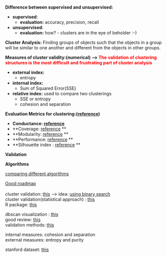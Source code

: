 <b>Difference between supervised and unsupervised:</b>

* **supervised**:
	- **evaluation:** accuracy, precision, recall
* **unsupervised**:
	- **evaluation:** how? - clusters are in the eye of beholder :-)

**Cluster Analysis:** Finding groups of objects such that the objects in a group will be similar to one another and different from the objects in other groups.

**Measures of cluster validity:(numerical) --> <span style="color:red">The validation of clustering structures is the most difficult and frustrating part of cluster analysis </span>**

* **external index:**
	- entropy
* **internal index:**
	- Sum of Squared Error(SSE)
* <b>relative index:</b> used to compare two clusterings
	- SSE or entropy
	- cohesion and separation

**Evaluation Metrics for clustering:(<a href="">reference</a>)**

 * **Conductance: <a href="">reference</a>** 
 * **Coverage: <a href="">reference</a> **
 * **Modularity: <a href="">reference</a> **
 * **Performance: <a href="">reference</a> **
 * **Silhouette index : <a href="http://scikit-learn.org/stable/auto_examples/cluster/plot_kmeans_silhouette_analysis.html">reference</a> **

<b>Validation</b>


<b>Algorithms</b>

<a href="http://scikit-learn.org/stable/auto_examples/cluster/plot_cluster_comparison.html#example-cluster-plot-cluster-comparison-py">comparing different algorithms</a>

<a href="http://papers.nips.cc/paper/2388-learning-spectral-clustering.pdf">Good roadmap</a> <br><br>
cluster validation: <a href="http://www.cs.kent.edu/~jin/DM08/ClusterValidation.pdf">this</a>  --> idea: <u>using binary search</u> <br>
cluster validation(statistical approach) : <a href="http://web.itu.edu.tr/sgunduz/courses/verimaden/paper/validity_survey.pdf">this</a> <br>
R package: <a href="https://cran.r-project.org/web/packages/clValid/vignettes/clValid.pdf">this</a> <br>

dbscan visualization : <a href="http://www.naftaliharris.com/blog/visualizing-dbscan-clustering/">this</a> <br>
good review: <a href="http://www.cs.kent.edu/~jin/DM08/cluster.pdf">this</a> <br>
validation methods: <a href="http://www.cs.kent.edu/~jin/DM08/ClusterValidation.pdf">this</a><br>

internal measures: cohesion and separation <br>
external measures: entropy and purity <br>


stanford dataset: <a href="http://snap.stanford.edu/data/">this</a><br>


